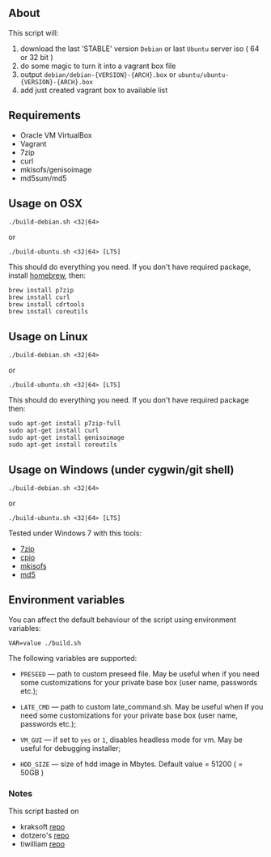 ## About

This script will:

 1. download the last 'STABLE' version `Debian` or last `Ubuntu` server iso ( 64 or 32 bit )
 2. do some magic to turn it into a vagrant box file
 3. output `debian/debian-{VERSION}-{ARCH}.box` or `ubuntu/ubuntu-{VERSION}-{ARCH}.box`
 4. add just created vagrant box to available list

## Requirements

 * Oracle VM VirtualBox
 * Vagrant
 * 7zip
 * curl
 * mkisofs/genisoimage
 * md5sum/md5

## Usage on OSX

    ./build-debian.sh <32|64> 
or

    ./build-ubuntu.sh <32|64> [LTS]

This should do everything you need. If you don't have required package, install [homebrew](http://mxcl.github.com/homebrew/), then:

    brew install p7zip
    brew install curl
    brew install cdrtools
    brew install coreutils

## Usage on Linux

    ./build-debian.sh <32|64> 
or

    ./build-ubuntu.sh <32|64> [LTS]

This should do everything you need. If you don't have required package then:

    sudo apt-get install p7zip-full
    sudo apt-get install curl
    sudo apt-get install genisoimage
    sudo apt-get install coreutils

## Usage on Windows (under cygwin/git shell)

    ./build-debian.sh <32|64> 
or

    ./build-ubuntu.sh <32|64> [LTS]

Tested under Windows 7 with this tools:

 * [7zip](http://www.7-zip.org/)
 * [cpio](http://gnuwin32.sourceforge.net/packages/cpio.htm)
 * [mkisofs](http://sourceforge.net/projects/cdrtoolswin/)
 * [md5](http://www.fourmilab.ch/md5/)

## Environment variables

You can affect the default behaviour of the script using environment variables:

    VAR=value ./build.sh

The following variables are supported:

* `PRESEED` — path to custom preseed file. May be useful when if you need some customizations for your private base box (user name, passwords etc.);

* `LATE_CMD` — path to custom late_command.sh. May be useful when if you need some customizations for your private base box (user name, passwords etc.);

* `VM_GUI` — if set to `yes` or `1`, disables headless mode for vm. May be useful for debugging installer;

* `HDD_SIZE` — size of hdd image in Mbytes. Default value = 51200 ( = 50GB )

### Notes

This script basted on 
 * kraksoft [repo](https://github.com/kraksoft/vagrant-box)
 * dotzero's [repo](https://github.com/dotzero/vagrant-debian-wheezy-64)
 * tiwilliam [repo](https://github.com/tiwilliam/vagrant-debian)

